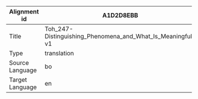 |Alignment id | A1D2D8EBB
| --- | --- 
|Title | Toh_247-Distinguishing_Phenomena_and_What_Is_Meaningful-v1 
|Type | translation
|Source Language | bo
|Target Language | en